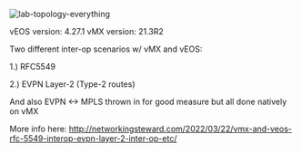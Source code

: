![lab-topology-everything](https://user-images.githubusercontent.com/99694195/159583395-6c895ca9-8da4-4692-ae1b-2219ddd136d4.png)

vEOS version: 4.27.1
vMX version: 21.3R2

Two different inter-op scenarios w/ vMX and vEOS:

1.) RFC5549

2.) EVPN Layer-2 (Type-2 routes)

And also EVPN <-> MPLS thrown in for good measure but all done natively on vMX

More info here: http://networkingsteward.com/2022/03/22/vmx-and-veos-rfc-5549-interop-evpn-layer-2-inter-op-etc/
